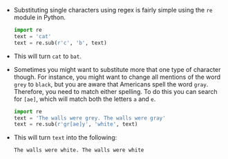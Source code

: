 - Substituting single characters using regex is fairly simple using the `re` module in Python.

	```python
	import re
	text = 'cat'
	text = re.sub(r'c', 'b', text)
	```

- This will turn `cat` to `bat`.

- Sometimes you might want to substitute more that one type of character though. For instance, you might want to change all mentions of the word `grey` to `black`, but you are aware that Americans spell the word `gray`. Therefore, you need to match either spelling. To do this you can search for `[ae]`, which will match both the letters `a` and `e`.

	```python
	import re
	text = 'The walls were grey. The walls were gray'
	text = re.sub(r'gr[ae]y', 'white', text)
	```

- This will turn `text` into the following:

  ```python
  The walls were white. The walls were white
  ```

